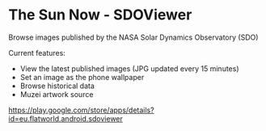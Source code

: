 # The Sun Now - SDOViewer
Browse images published by the NASA Solar Dynamics Observatory (SDO)

Current features:
- View the latest published images (JPG updated every 15 minutes)
- Set an image as the phone wallpaper
- Browse historical data
- Muzei artwork source

https://play.google.com/store/apps/details?id=eu.flatworld.android.sdoviewer
